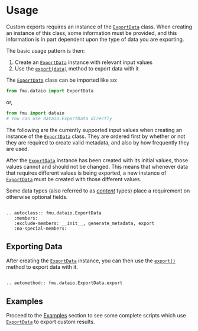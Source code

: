 # Usage

Custom exports requires an instance of the
[`ExportData`](#fmu.dataio.ExportData) class. When creating an instance of
this class, some information must be provided, and this information is in part
dependent upon the type of data you are exporting.

The basic usage pattern is then:

1. Create an [`ExportData`](#fmu.dataio.ExportData) instance with relevant
   input values
2. Use the [`export(data)`](#fmu.dataio.ExportData.export) method to export
   data with it

The [`ExportData`](#fmu.dataio.ExportData) class can be imported like so:

```python
from fmu.dataio import ExportData
```

or,

```python
from fmu import dataio
# You can use dataio.ExportData directly
```

The following are the currently supported input values when creating an
instance of the [`ExportData`](#fmu.dataio.ExportData) class. They are ordered
first by whether or not they are required to create valid metadata, and also
by how frequently they are used.

After the [`ExportData`](#fmu.dataio.ExportData) instance has been created
with its initial values, those values cannot and should not be changed. This
means that whenever data that requires different values is being exported, a
new instance of [`ExportData`](#fmu.dataio.ExportData) must be created with
those different values.

Some data types (also referred to as
[_content_](#fmu.dataio.ExportData.content) types) place a requirement on
otherwise optional fields.

```{eval-rst}

.. autoclass:: fmu.dataio.ExportData
   :members:
   :exclude-members: __init__, generate_metadata, export
   :no-special-members:

```

## Exporting Data

After creating the [`ExportData`](#fmu.dataio.ExportData) instance, you can
then use the [`export()`](#fmu.dataio.ExportData.export) method to export data
with it.

```{eval-rst}

.. automethod:: fmu.dataio.ExportData.export

```

## Examples

Proceed to the [Examples](examples/index.md) section to see some complete
scripts which use [`ExportData`](#fmu.dataio.ExportData) to export custom
results.
